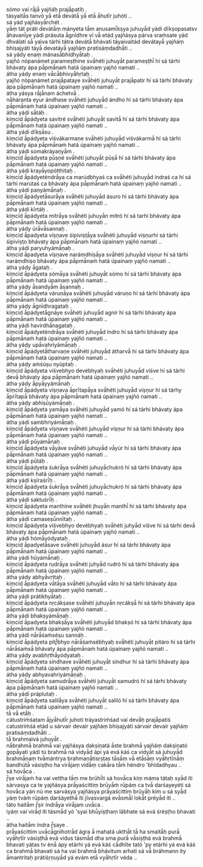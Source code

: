 
sómo vaí rā́jā́ yajñáḥ prajā́patiḥ .  
tásyaitā́s tanvò yā́ etā́ devátā́ yā́ etā́ ā́hutīr juhóti ..  
sá yád yajñásyā́rchét .  
yā́ṃ tát práti devátā́ṃ mányeta tā́m anusamī́kṣya juhuyā́d yádi dīkṣopasatsv ā́havanī́ye yádi prásuta ā́gnīdhre ví vā́ etád yajñásya párva sraṁsate yád dhválati sā́ yaìva tárhi tátra devátā́ bhávati táyaivaìtád devátayā́ yajñáṃ bhiṣajyáti táyā́ devatáyā́ yajñáṃ pratisáṃdadhā́ti ..  
sá yády enaṃ mánasā́bhídhyā́taḥ .  
yajñó nòpanámet parameṣṭhíne svā́héti juhuyā́t parameṣṭhī́ hí sá tárhi bhávaty ápa pā́pmā́naṁ hatá úpainaṃ yajñó namati ..  
átha yády enaṃ vā́cā̀bhivyā́hṛtaḥ .  
yajñó nòpanámet prajā́pataye svā́héti juhuyā́t prajā́patir hí sá tárhi bhávaty ápa pā́pmā́naṁ hatá úpainaṃ yajñó namati ..  
átha yásya rā́jā́nam áchetvā́ .  
nā̀háranta eyur ándhase svā́héti juhuyā́d ándho hí sá tárhi bhávaty ápa pā́pmā́naṁ hatá úpainaṃ yajñó namati ..  
átha yádi sā́táḥ .  
kíṃcid ā́pádyeta savitré svā́héti juhuyā́t savitā́ hí sá tárhi bhávaty ápa pā́pmā́naṁ hatá úpainaṃ yajñó namati ..  
átha yádi dīkṣā́su .  
kíṃcid ā́pádyeta viśvákarmaṇe svā́héti juhuyā́d viśvákarmā́ hí sá tárhi bhávaty ápa pā́pmā́naṁ hatá úpainaṃ yajñó namati ..  
átha yádi somakráyaṇyā́m .  
kíṃcid ā́pádyeta pūṣṇé svā́héti juhuyā́t pūṣā́ hí sá tárhi bhávaty ápa pā́pmā́naṁ hatá úpainaṃ yajñó namati ..  
átha yádi krayā́yopótthitaḥ .  
kíṃcid ā́pádyeténdrā́ya ca marúdbhyaś ca svā́héti juhuyā́d índraś ca hí sá tárhi marútaś ca bhávaty ápa pā́pmā́naṁ hatá úpainaṃ yajñó namati ..  
átha yádi paṇyámā́naḥ .  
kíṃcid ā́pádyetā́surā́ya svā́héti juhuyā́d ásuro hí sá tárhi bhávaty ápa pā́pmā́naṁ hatá úpainaṃ yajñó namati ..  
átha yádi kīrtáḥ .  
kíṃcid ā́pádyeta mitrā́ya svā́héti juhuyā́n mitró hí sá tarhí bhávaty ápa pā́pmā́naṁ hatá úpainaṃ yajñó namati ..  
átha yády ūrā́vā́sannaḥ .  
kíṃcid ā́padyeta víṣṇave śipiviṣṭā́ya svā́héti juhuyā́d víṣṇurhí sá tárhi śipivíṣṭo bhávaty ápa pā́pmā́naṁ hatá úpainaṃ yajñó namati ..  
átha yádi paryuhyámā́ṇaḥ .  
kíṃcid ā́padyeta víṣṇave naráṃdhiṣā́ya svā́héti juhuyā́d víṣṇur hí sá tárhi naráṃdhiṣo bhávaty ápa pā́pmā́naṁ hatá úpainaṃ yajñó namati ..  
átha yády ā́gataḥ .  
kíṃcid ā́pádyeta sómā́ya svā́héti juhuyā́t sómo hí sá tárhi bhávaty ápa pā́pmā́naṁ hatá úpainaṃ yajñó namati ..  
átha yády ā́sandyā́m ā́sannaḥ .  
kíṃcid ā́pádyeta váruṇā́ya svā́héti juhuyā́d váruṇo hí sá tárhi bhávaty ápa pā́pmā́naṁ hatá úpainaṃ yajñó namati ..  
átha yády ā́gnīdhragataḥ .  
kíṃcid ā́pádyetā́gnáye svā́héti juhuyā́d agnír hí sá tárhi bhávaty ápa pā́pmā́naṁ hatá úpainaṃ yajñó namati ..  
átha yádi havirdhā́nagataḥ .  
kíṃcid ā́pádyeténdrā́ya svā́héti juhuyā́d índro hí sá tárhi bhávaty ápa pā́pmā́naṁ hatá úpainaṃ yajñó namati ..  
átha yády upā́vahriyámā́ṇaḥ .  
kíṃcid ā́pádyetā́tharvaṇe svā́héti juhuyā́d átharvā́ hí sá tárhi bhávaty ápa pā́pmā́naṁ hatá úpainaṃ yajñó namati ..  
átha yády aṁśúṣu nyùptaḥ .  
kíṃcid ā́pádyeta víśvebhyo devébhyaḥ svā́héti juhuyā́d víśve hí sá tárhi devā́ bhávaty ápa pā́pmā́naṁ hatá úpainaṃ yajñó namati ..  
átha yády ā́pyā́yyámā́naḥ .  
kíṃcid ā́pádyeta víṣṇava ā́prītapā́ya svā́héti juhuyā́d viṣṇur hí sá tárhy ā́prītapā́ bhávaty ápa pā́pmā́naṁ hatá úpainaṃ yajñó namati ..  
átha yády abhiṣūyámā́ṇaḥ .  
kíṃcid ā́pádyeta yamā́ya svā́héti juhuyā́d yamó hí sá tárhi bhávaty ápa pā́pmā́naṁ hatá úpainaṃ yajñó namati ..  
átha yádi sambhriyámā́ṇaḥ .  
kíṃcid ā́pádyeta víṣṇave svā́héti juhuyā́d víṣṇur hí sá tárhi bhávaty ápa pā́pmā́naṁ hatá úpainaṃ yajñó namati ..  
átha yádi pūyámā́naḥ .  
kíṃcid ā́pádyeta vā́yáve svā́héti juhuyā́d vā́yúr hí sá tárhi bhávaty ápa pā́pmā́naṁ hatá úpainaṃ yajñó namati ..  
átha yádi pūtáḥ .  
kíṃcid ā́pádyeta śukrā́ya svā́héti juhuyā́chukró hí sá tárhi bhávaty ápa pā́pmā́naṁ hatá úpainaṃ yajñó namati ..  
átha yádi kṣīraśrī́ḥ .  
kíṃcid ā́pádyeta śukrā́ya svā́héti juhuyā́chukró hí sá tárhi bhávaty ápa pā́pmā́naṁ hatá úpainaṃ yajñó namati ..  
átha yádi saktuśrī́ḥ .  
kíṃcid ā́pádyeta manthíne svā́héti jhuyā́n manthī́ hí sá tárhi bhávaty ápa pā́pmā́naṁ hatá úpainaṃ yajñó namati ..  
átha yádi camaseṣū́nnītaḥ .  
kíṃcid ā́pádyeta víśvebhyo devébhyaḥ svā́héti juhyā́d víśve hí sá tárhi devā́ bhávaty ápa pā́pmā́naṁ hatá úpainaṃ yajñó namati ..  
átha yádi hómā́yódyataḥ .  
kíṃcid ā́padyetā́save svā́héti juhuyā́d ásur hí sá tárhi bhávaty ápa pā́pmā́naṁ hatá úpainaṃ yajñó namati ..  
átha yádi hūyámā́naḥ .  
kíṃcid ā́pádyeta rudrā́ya svā́héti juhyā́d rudró hí sá tárhi bhávaty ápa pā́pmā́naṁ hatá úpainaṃ yajñó namati ..  
átha yády abhyā́vṛttaḥ .  
kíṃcid ā́pádyeta vā́tā́ya svā́héti juhuyā́d vā́to hí sá tárhi bhávaty ápa pā́pmā́naṁ hatá úpainaṃ yajñó namati ..  
átha yádi prátikhyā́taḥ .  
kíṃcid ā́pádyeta nṛcákṣase svā́héti juhuyā́n nṛcákṣā́ hí sá tárhi bhávaty ápa pā́pmā́naṁ hatá úpainaṃ yajñó namati ..  
átha yádi bhakṣyámā́ṇaḥ .  
kíṃcid ā́padyeta bhakṣā́ya svā́héti juhuyā́d bhakṣó hí sá tárhi bhávaty ápa pā́pmā́naṁ hatá úpainaṃ yajñó namati ..  
átha yádi nā́rā́śaṁséṣu sannáḥ .  
kíṃcid ā́pádyeta pitŕ̥̄bhyo nā́rā́śaṁsébhyaḥ svā́héti juhuyā́t pitáro hí sá tárhi nā́rā́śaṁsā́ bhávaty ápa pā́pmā́naṁ hatá úpainaṃ yajñó namati ..  
átha yády avabhṛthā́yódyataḥ .  
kíṃcid ā́pádyeta síndhave svā́héti juhuyā́t síndhur hí sá tárhi bhávaty ápa pā́pmā́naṁ hatá úpainaṃ yajñó namati ..  
átha yády abhyavahriyámā́ṇaḥ .  
kíṃcid ā́pádyeta samudrā́ya svā́héti juhuyā́t samudró hí sá tárhi bhávaty ápa pā́pmā́naṁ hatá úpainaṃ yajñó namati ..  
átha yádi práplutaḥ .  
kíṃcid ā́pádyeta salilā́ya svā́héti juhuyā́t saliló hí sá tárhi bhávaty ápa pā́pmā́naṁ hatá upainaṃ yajñó namati ..  
tā́ vā́ etā́ḥ .  
cátustriṁśatam ā́jyā́hutī́r juhoti tráyastriṁśad vaí devā́ḥ prajā́patiś catustriṁśá etád u sárvair devaír yajñáṃ bhiṣajyáti sárvair devaír yajñáṃ pratisáṃdadhā́ti ..  
tā́ brahmaìvá juhuyā́t .  
nā́brahmā́ brahmā́ vaí yajñásya dakṣiṇatá ā́ste brahmā́ yajñáṃ dakṣiṇató gopā́yati yádi tú brahmā́ ná vidyā́d ápi yá evá káś ca vidyā́t sá juhuyā́d brahmā́ṇaṃ tvā̀mántrya brahmaṇā́tisṛṣṭas tā́sā́ṃ vā́ etā́sā́ṃ vyā́hṛtīnā́ṃ bandhútā́ vásiṣṭho ha virā́jaṃ vidā́ṃ cakā́ra tā́ṁ héndro 'bhídadhyau ..  
sá hovā́ca .  
ŕ̥̄ṣe virā́jaṁ ha vaí vettha tā́ṃ me brūhī́ti sá hovā́ca kíṃ máma tátaḥ syā́d íti sárvasya ca te yajñásya prā́yaścittiṃ brūyā́ṁ rūpáṃ ca tvā́ darśayeyéti sá hovā́ca yán nú me sarvásya yajñásya prā́yaścittiṃ brūyā́ḥ kím u sá syā́d yáṃ tváṁ rūpáṃ darśáyethā́ íti jīvasvargá evā̀smā́l lokā́t préyā́d íti ..  
táto haitā́m ŕ̥̄ṣir índrā́ya virā́jam uvā́ca .  
iyáṃ vaí virā́ḍ íti tásmā́d yò 'syai bhū́yiṣṭhaṃ lábhate sá evá śréṣṭho bhavati ..  
átha haitā́m índra ŕ̥̄ṣaye .  
prā́yaścittim uvā́cā́gnihotrā́d ágra ā́ mahatá ukthā́t tā́ ha smaitā́ḥ purā́ vyā́hṛtīr vásiṣṭhā́ evá vidus tásmā́d dha sma purā́ vā́siṣṭhá evá brahmā́ bhavati yátas tv ènā́ ápy etárhi yá evá káś cā́dhīte tató 'py etárhi yá evá káś ca brahmā́ bhavati sá ha vaí brahmā́ bhávitum arhati sá vā́ bráhmann íty ā́mantritaḥ prátiśṛṇuyā́d yá evám etā́ vyā́hṛtīr véda ..  
